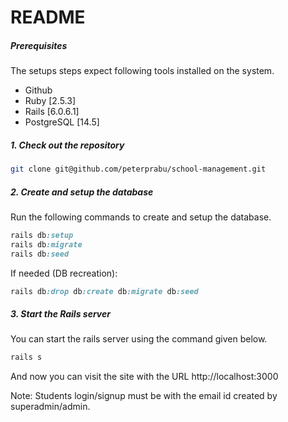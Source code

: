 # README

##### Prerequisites

The setups steps expect following tools installed on the system.

- Github
- Ruby [2.5.3]
- Rails [6.0.6.1]
- PostgreSQL [14.5]

##### 1. Check out the repository

```bash
git clone git@github.com/peterprabu/school-management.git
```

##### 2. Create and setup the database

Run the following commands to create and setup the database.

```ruby
rails db:setup
rails db:migrate
rails db:seed
```
If needed (DB recreation):

```ruby
rails db:drop db:create db:migrate db:seed
```

##### 3. Start the Rails server

You can start the rails server using the command given below.

```ruby
rails s
```

And now you can visit the site with the URL http://localhost:3000

Note: Students login/signup must be with the email id created by superadmin/admin.

